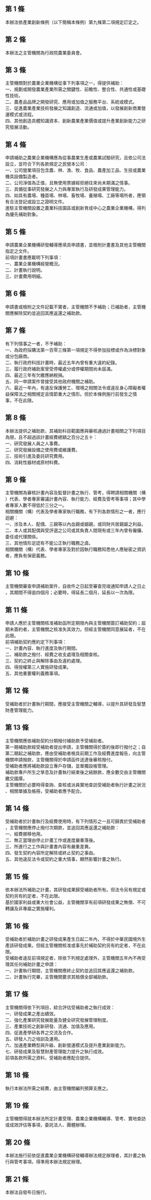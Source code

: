 第 1 條
-------
本辦法依產業創新條例（以下簡稱本條例）第九條第二項規定訂定之。

第 2 條
-------
本辦法之主管機關為行政院農業委員會。

第 3 條
-------
主管機關對於農業企業機構從事下列事項之一，得提供補助：  
一、規劃或開發農業產業所需之關鍵性、前瞻性、整合性、共通性或基礎  
    性技術。  
二、農產品品牌之開發研究、應用或加值之服務平台、系統或模式。  
三、促進農業產業技術發展之知識創造、流通或加值，以發展創新商業營  
    運模式或流程。  
四、其他創造具體知識資本、創新農業產業價值或提升產業創新能力之研  
    究發展活動。

第 4 條
-------
申請補助之農業企業機構應為從事農業生產或農業試驗研究，且依公司法  
設立，並符合下列各款規定之民營本公司：  
一、公司營業項目包含農、林、漁、牧、食品、農產加工品、生技或農業  
    機具設備製造者。  
二、公司淨值為正值，且無使用票據經拒絕往來尚未期滿之情事。  
三、具備從事研究發展之人力與專案執行及研發成果管理能力。  
四、如具有農場、種苗場、林場、畜牧場、養殖場、工廠等場所者，應領  
    有合法登記或設立之證明文件。  
進駐主管機關設置之農業科技園區或創新育成中心之農業企業機構，得列  
為優先補助對象。

第 5 條
-------
申請農業企業機構研發輔導應填具申請書，並檢附計畫書及其他主管機關  
指定之文件。  
前項計畫書應載明下列事項：  
一、農業企業機構經營概況。  
二、計畫執行說明。  
三、計畫費用明細。

第 6 條
-------
申請書或檢附之文件記載不實者，主管機關不予補助；已補助者，主管機  
關應解除契約並追回其應返還之補助款。

第 7 條
-------
有下列情事之一者，不予補助：  
一、為政府採購法第一百零三條第一項規定不得參加投標或作為決標對象  
    或分包廠商。  
二、執行政府科技計畫時，最近五年內曾有重大違約紀錄。  
三、履行政府補助案曾受停權處分或停權期間尚未屆滿。  
四、最近三年有欠繳應納稅捐。  
五、同一申請案件曾接受其他政府機關之補助。  
六、最近一年內，有違反保護勞工、環境之相關法令或違反身心障礙者權  
    益保障法之相關規定且情節重大之情形。但於本條例施行前發生之情  
    事，不在此限。

第 8 條
-------
本辦法提供之補助款，其補助科目範圍應與審核通過計畫相關之下列項目  
為限，且不超過該計畫經費總額之百分之五十：  
一、研究發展人員之人事費。  
二、研究發展設備之使用費或維護費。  
三、技術引進及委託研究費用。  
四、消耗性器材或原材料費。

第 9 條
-------
主管機關為審核計畫內容及監督計畫之執行、管考，得聘請相關機關（構  
）代表、學者專家審議計畫內容、執行能力、經費及管考等事項；其中學  
者專家人數不得低於三分之一。  
相關機關（構）代表及學者專家執行職務，有下列各款情形之一者，應行  
迴避：  
一、涉及本人、配偶、三親等以內血親或姻親，或同財共居親屬之利益。  
二、本人或其配偶與受評選之公司或其負責人間現有或三年內曾有僱傭、  
    委任或代理關係。  
三、其他情形足認有不能公正執行職務之虞。  
相關機關（構）代表、學者專家及對於因執行職務知悉他人應秘密之資訊  
者，應負有保密義務。

第 10 條
--------
主管機關審查申請補助案件，自收件之日起至審查完竣通知申請人之日止  
，其期間不得逾四個月；必要時，得延長二個月，延長以一次為限。

第 11 條
--------
申請人應於主管機關核准補助函所定期限內與主管機關簽訂補助契約；屆  
期未簽約者，主管機關之核准失其效力。但經主管機關同意展延者，不在  
此限。  
前項補助契約應約定下列事項：  
一、計畫內容、執行進度及執行期間。  
二、補助款之撥付、經費之收支處理及相關查核。  
三、契約之終止與解除事由及違約處理。  
四、得授權第三人實施研發成果。  
五、其他重要權利義務事項。

第 12 條
--------
受補助者於計畫執行期間，應接受主管機關之輔導，以提升其研發及智慧  
財產管理能力。

第 13 條
--------
主管機關應依補助契約分期撥付補助款予受補助者。  
第一期補助款經受補助者提出申請，主管機關得於簽約後即行撥付之；自  
第二期起之補助款，應由受補助者檢具前期工作及經費進度報告，向主管  
機關申請撥款，主管機關得於申請函件送達後審核撥付。  
受補助者應將補助款設立專戶存儲，並單獨設帳管理。  
補助款專戶所生之孳息及計畫執行結束後之結餘款，應全數交由主管機關  
繳交國庫。  
主管機關於必要時得查詢、查核或派員實地查訪受補助者執行計畫之狀況  
、相關單據及帳冊，受補助者應予配合。

第 14 條
--------
受補助者於計畫執行及經費使用時，有下列情形之一且可歸責於受補助者  
，主管機關應停止撥付次期款，並追回其應返還之補助款：  
一、經費挪移他用。  
二、無正當理由停止計畫工作或進度嚴重落後。  
三、所進行之工作與計畫書內容有嚴重差異。  
四、發生契約內容所定解除或終止契約之事由。  
五、其他違反法令或契約之重大情事，顯然影響計畫之執行。

第 15 條
--------
依本辦法所補助之計畫，其研發成果歸受補助者所有。但法令另有規定或  
契約另有約定者，不在此限。  
基於國家利益或重大社會公益，主管機關享有前項研發成果之無償、不可  
轉讓及非專屬之實施權利。

第 16 條
--------
受補助者於補助計畫之研發成果產生日起二年內，不得於中華民國境外生  
產該研發成果。但經主管機關核准或事先於補助契約另有約定者，不在此  
限。  
受補助者違反前項規定者，除依下列規定處理外，主管機關五年內不再受  
理其任何補助計畫之申請：  
一、計畫執行期間，主管機關應終止契約並追回其應返還之補助款。  
二、計畫執行完畢，主管機關要求其賠償全部補助款。

第 17 條
--------
主管機關得依下列項目，綜合評估受補助者之執行成效：  
一、研發成果之產出績效。  
二、強化產業研究發展能量及健全研究發展管理制度。  
三、產業技術之創新研發、流通、加值及應用。  
四、促進產學研各界之交流及合作。  
五、研發人力之培訓及運用。  
六、加速產業轉型與升級、創新營運模式及提升產業創新能力。  
七、研發成果及智慧財產管理能力提升之執行成效。  
前項各款所需之資料，受補助者應配合提供。

第 18 條
--------
執行本辦法所需之經費，由主管機關編列預算支應之。

第 19 條
--------
主管機關得就本辦法所定計畫受理、農業企業機構輔導、管考、實地查訪  
或成效評估等事項，委託法人、團體辦理。

第 20 條
--------
本辦法施行前依促進農業企業機構研發輔導辦法規定辦理者，其計畫之執  
行與管考事項，得準用本辦法規定辦理。

第 21 條
--------
本辦法自發布日施行。

